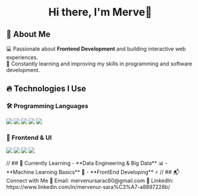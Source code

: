 <h1 align="center">Hi there, I'm Merve👋</h1>


## 🚀 About Me  

💻 Passionate about **Frontend Development** and building interactive web experiences.   
🎯 Constantly learning and improving my skills in programming and software development.  

## 🔥 Technologies I Use  

### 🛠️ Programming Languages  
<p align="left">
  <img src="https://img.shields.io/badge/C-%2300599C.svg?style=for-the-badge&logo=c&logoColor=white">
  <img src="https://img.shields.io/badge/Java-%23ED8B00.svg?style=for-the-badge&logo=openjdk&logoColor=white">
  <img src="https://img.shields.io/badge/SQL-%2300599C.svg?style=for-the-badge&logo=sqlite&logoColor=white">
  <img src="https://img.shields.io/badge/JavaScript-%23F7DF1E.svg?style=for-the-badge&logo=javascript&logoColor=black">
  <img src="https://img.shields.io/badge/Dart-%230175C2.svg?style=for-the-badge&logo=dart&logoColor=white">
</p>

### 🎨 Frontend & UI  
<p align="left">
  <img src="https://img.shields.io/badge/HTML5-%23E34F26.svg?style=for-the-badge&logo=html5&logoColor=white">
  <img src="https://img.shields.io/badge/CSS3-%231572B6.svg?style=for-the-badge&logo=css3&logoColor=white">
  <img src="https://img.shields.io/badge/Bootstrap-%237952B3.svg?style=for-the-badge&logo=bootstrap&logoColor=white">
  <img src="https://img.shields.io/badge/Flutter-%2302569B.svg?style=for-the-badge&logo=flutter&logoColor=white">
</p>
//
## 🌱 Currently Learning  
- **Data Engineering & Big Data** 📊  
- **Machine Learning Basics** 🤖  
- **FrontEnd Developing** ⚡  
//
## 📬 Connect with Me  
📧 Email: mervenursarac60@gmail.com  
🔗 LinkedIn: https://www.linkedin.com/in/mervenur-sara%C3%A7-a8897228b/
